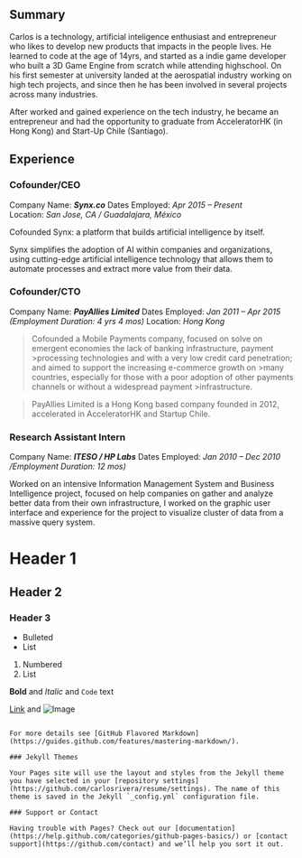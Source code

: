 ## Summary

Carlos is a technology, artificial inteligence enthusiast and entrepreneur who likes to develop new products that impacts in the people lives. He learned to code at the age of 14yrs, and started as a indie game developer who built a 3D Game Engine from scratch while attending highschool. On his first semester at university landed at the aerospatial industry working on high tech projects, and since then he has been involved in several projects across many industries.

After worked and gained experience on the tech industry, he became an entrepreneur and had the opportunity to graduate from AcceleratorHK (in Hong Kong) and Start-Up Chile (Santiago).

## Experience

### Cofounder/CEO ###
Company Name: **_Synx.co_**
Dates Employed: _Apr 2015 – Present_  
Location: _San Jose, CA / Guadalajara, México_

Cofounded Synx: a platform that builds artificial intelligence by itself.

Synx simplifies the adoption of AI within companies and organizations, using cutting-edge artificial intelligence technology that allows them to automate processes and extract more value from their data.

### Cofounder/CTO
Company Name: **_PayAllies Limited_**
Dates Employed: _Jan 2011 – Apr 2015  (Employment Duration: 4 yrs 4 mos)_
Location: _Hong Kong_

>Cofounded a Mobile Payments company, focused on solve on emergent economies the lack of banking infrastructure, payment >processing technologies and with a very low credit card penetration; and aimed to support the increasing e-commerce growth on >many countries, especially for those with a poor adoption of other payments channels or without a widespread payment >infrastructure.

>PayAllies Limited is a Hong Kong based company founded in 2012, accelerated in AcceleratorHK and Startup Chile.

### Research Assistant Intern
Company Name: **_ITESO / HP Labs_**
Dates Employed: _Jan 2010 – Dec 2010  /Employment Duration: 12 mos)_

Worked on an intensive Information Management System and Business Intelligence project, focused on help companies on gather and analyze better data from their own infrastructure, I worked on the graphic user interface and experience for the project to visualize cluster of data from a massive query system.

# Header 1
## Header 2
### Header 3

- Bulleted
- List

1. Numbered
2. List

**Bold** and _Italic_ and `Code` text

[Link](url) and ![Image](src)
```

For more details see [GitHub Flavored Markdown](https://guides.github.com/features/mastering-markdown/).

### Jekyll Themes

Your Pages site will use the layout and styles from the Jekyll theme you have selected in your [repository settings](https://github.com/carlosrivera/resume/settings). The name of this theme is saved in the Jekyll `_config.yml` configuration file.

### Support or Contact

Having trouble with Pages? Check out our [documentation](https://help.github.com/categories/github-pages-basics/) or [contact support](https://github.com/contact) and we’ll help you sort it out.
